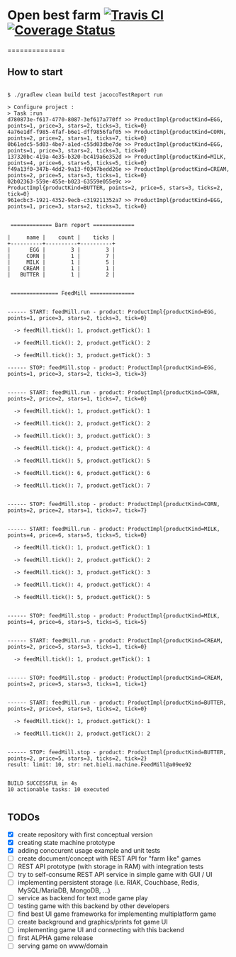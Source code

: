 # Open best farm [![Travis CI](https://travis-ci.org/bieli/open-best-farm.svg?branch=master)](https://travis-ci.org/bieli/open-best-farm) [![Coverage Status](https://coveralls.io/repos/github/bieli/open-best-farm/badge.svg?branch=master)](https://coveralls.io/github/bieli/open-best-farm?branch=master) #
==============


How to start
--------------

```

$ ./gradlew clean build test jacocoTestReport run

> Configure project :
> Task :run
d780873e-f617-4770-8087-3ef617a770ff >> ProductImpl{productKind=EGG, points=1, price=3, stars=2, ticks=3, tick=0}
4a76e1df-f985-4faf-b6e1-dff9856faf05 >> ProductImpl{productKind=CORN, points=2, price=2, stars=1, ticks=7, tick=0}
0b61edc5-5d03-4be7-a1ed-c55d03dbe7de >> ProductImpl{productKind=EGG, points=1, price=3, stars=2, ticks=3, tick=0}
137320bc-419a-4e35-b320-bc419a6e352d >> ProductImpl{productKind=MILK, points=4, price=6, stars=5, ticks=5, tick=0}
f49a13f0-347b-4dd2-9a13-f0347bedd26e >> ProductImpl{productKind=CREAM, points=2, price=5, stars=3, ticks=1, tick=0}
02b02363-559e-455e-b023-63559e055e9c >> ProductImpl{productKind=BUTTER, points=2, price=5, stars=3, ticks=2, tick=0}
961ecbc3-1921-4352-9ecb-c319211352a7 >> ProductImpl{productKind=EGG, points=1, price=3, stars=2, ticks=3, tick=0}


 ============= Barn report ============= 

|     name |    count |    ticks |
+----------+----------+----------+
|      EGG |        3 |        3 |
|     CORN |        1 |        7 |
|     MILK |        1 |        5 |
|    CREAM |        1 |        1 |
|   BUTTER |        1 |        2 |


 =============== FeedMill ============== 


------ START: feedMill.run - product: ProductImpl{productKind=EGG, points=1, price=3, stars=2, ticks=3, tick=0}

  -> feedMill.tick(): 1, product.getTick(): 1

  -> feedMill.tick(): 2, product.getTick(): 2

  -> feedMill.tick(): 3, product.getTick(): 3

------ STOP: feedMill.stop - product: ProductImpl{productKind=EGG, points=1, price=3, stars=2, ticks=3, tick=3}


------ START: feedMill.run - product: ProductImpl{productKind=CORN, points=2, price=2, stars=1, ticks=7, tick=0}

  -> feedMill.tick(): 1, product.getTick(): 1

  -> feedMill.tick(): 2, product.getTick(): 2

  -> feedMill.tick(): 3, product.getTick(): 3

  -> feedMill.tick(): 4, product.getTick(): 4

  -> feedMill.tick(): 5, product.getTick(): 5

  -> feedMill.tick(): 6, product.getTick(): 6

  -> feedMill.tick(): 7, product.getTick(): 7


------ STOP: feedMill.stop - product: ProductImpl{productKind=CORN, points=2, price=2, stars=1, ticks=7, tick=7}


------ START: feedMill.run - product: ProductImpl{productKind=MILK, points=4, price=6, stars=5, ticks=5, tick=0}

  -> feedMill.tick(): 1, product.getTick(): 1

  -> feedMill.tick(): 2, product.getTick(): 2

  -> feedMill.tick(): 3, product.getTick(): 3

  -> feedMill.tick(): 4, product.getTick(): 4

  -> feedMill.tick(): 5, product.getTick(): 5


------ STOP: feedMill.stop - product: ProductImpl{productKind=MILK, points=4, price=6, stars=5, ticks=5, tick=5}


------ START: feedMill.run - product: ProductImpl{productKind=CREAM, points=2, price=5, stars=3, ticks=1, tick=0}

  -> feedMill.tick(): 1, product.getTick(): 1


------ STOP: feedMill.stop - product: ProductImpl{productKind=CREAM, points=2, price=5, stars=3, ticks=1, tick=1}


------ START: feedMill.run - product: ProductImpl{productKind=BUTTER, points=2, price=5, stars=3, ticks=2, tick=0}

  -> feedMill.tick(): 1, product.getTick(): 1

  -> feedMill.tick(): 2, product.getTick(): 2


------ STOP: feedMill.stop - product: ProductImpl{productKind=BUTTER, points=2, price=5, stars=3, ticks=2, tick=2}
result: limit: 10, str: net.bieli.machine.FeedMill@a09ee92


BUILD SUCCESSFUL in 4s
10 actionable tasks: 10 executed


```

TODOs
-----

- [x] create repository with first conceptual version
- [x] creating state machine prototype
- [x] adding conccurent usage example and unit tests
- [ ] create document/concept with REST API for "farm like" games
- [ ] REST API prototype (with storage in RAM) with integration tests
- [ ] try to self-consume REST API service in simple game with GUI / UI
- [ ] implementing persistent storage (i.e. RIAK, Couchbase, Redis, MySQL/MariaDB, MongoDB, ...)
- [ ] service as backend for text mode game play
- [ ] testing game with this backend by other developers
- [ ] find best UI game frameworka for implementing multiplatform game
- [ ] create background and graphics/prints fot game UI
- [ ] implementing game UI and connecting with this backend
- [ ] first ALPHA game release
- [ ] serving game on www/domain